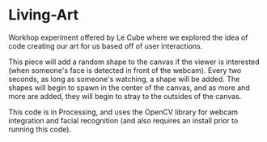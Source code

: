 Living-Art
==========
Workhop experiment offered by Le Cube where we explored the idea of code creating our art for us based off of user interactions.

This piece will add a random shape to the canvas if the viewer is interested (when someone's face is detected in front of the webcam). Every two seconds, as long as someone's watching, a shape will be added. The shapes will begin to spawn in the center of the canvas, and as more and more are added, they will begin to stray to the outsides of the canvas.

This code is in Processing, and uses the OpenCV library for webcam integration and facial recognition (and also requires an install prior to running this code).